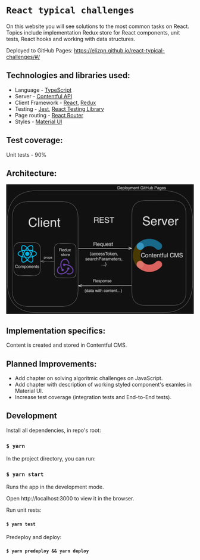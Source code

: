 # `React typical challenges`

On this website you will see solutions to the most common tasks on React. Topics include implementation Redux store for React components, unit tests, React hooks and working with data structures.

Deployed to GitHub Pages: https://elizpn.github.io/react-typical-challenges/#/


## Technologies and libraries used: 

-  Language - [TypeScript](https://www.typescriptlang.org/)
-  Server - [Contentful API](https://www.contentful.com/)
-  Client Framework - [React](https://reactjs.org), [Redux](https://redux.js.org)
-  Testing - [Jest](https://jestjs.io), [React Testing Library](https://testing-library.com)
-  Page routing - [React Router](https://reactrouter.com/)
-  Styles - [Material UI](https://mui.com/) 

## Test coverage:
Unit tests - 90%


## Architecture: 
<img src="./ReadmeImages/ArchitectureDiagram.png" title="Architecture Diagram">
                                                                                                     




## Implementation specifics:
Content is created and stored in Contentful CMS.



## Planned Improvements: 
- Add chapter on solving algoritmic challenges on JavaScript.
- Add chapter with description of working styled component's examles in Material UI.
- Increase test coverage (integration tests and End-to-End tests).


## Development

Install all dependencies, in repo's root:

### `$ yarn`

In the project directory, you can run:

### `$ yarn start`

Runs the app in the development mode.

Open http://localhost:3000 to view it in the browser.

Run unit rests:

#### `$ yarn test`

Predeploy and deploy:

#### `$ yarn predeploy && yarn deploy`
